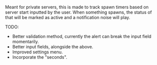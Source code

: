 Meant for private servers, this is made to track spawn timers based on server start inputted by the user. When something spawns, the status of that will be marked as active and a notification noise will play.

TODO:

- Better validation method, currently the alert can break the input field momentarily.
- Better input fields, alongside the above.
- Improved settings menu.
- Incorporate the "seconds".
